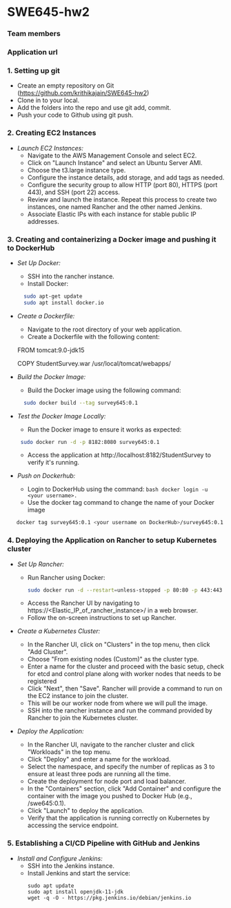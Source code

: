# SWE645-hw2
### Team members

### Application url


### 1. Setting up git
- Create an empty repository on Git
(https://github.com/krithikajain/SWE645-hw2)
- Clone in to your local.
- Add the folders into the repo and use git add, commit.
- Push your code to Github using git push.

### 2. Creating EC2 Instances

- *Launch EC2 Instances:*
  - Navigate to the AWS Management Console and select EC2.
  - Click on "Launch Instance" and select an Ubuntu Server AMI.
  - Choose the t3.large instance type.
  - Configure the instance details, add storage, and add tags as needed.
  - Configure the security group to allow HTTP (port 80), HTTPS (port 443), and SSH (port 22) access.
  - Review and launch the instance. Repeat this process to create two instances, one named Rancher and the other named Jenkins.
  - Associate Elastic IPs with each instance for stable public IP addresses.

### 3. Creating and containerizing a Docker image and pushing it to DockerHub 
- *Set Up Docker:*
  - SSH into the rancher instance.
  - Install Docker:
  ```bash
    sudo apt-get update
    sudo apt install docker.io
  ```

- *Create a Dockerfile:*
  - Navigate to the root directory of your web application.
  - Create a Dockerfile with the following content:
    
   FROM tomcat:9.0-jdk15
   
  COPY StudentSurvey.war /usr/local/tomcat/webapps/
    

- *Build the Docker Image:*
  - Build the Docker image using the following command:
  ```bash
    sudo docker build --tag survey645:0.1

- *Test the Docker Image Locally:*
  - Run the Docker image to ensure it works as expected:
   ```bash 
    sudo docker run -d -p 8182:8080 survey645:0.1
   ```
  - Access the application at http://localhost:8182/StudentSurvey to verify it's running.
- *Push on Dockerhub:*
  - Login to DockerHub using the command: ```bash docker login -u <your username>. ```
  - Use the docker tag command to change the name of your Docker image
 ```bash
    docker tag survey645:0.1 <your username on DockerHub>/survey645:0.1
 ```

### 4. Deploying the Application on Rancher to setup Kubernetes cluster

- *Set Up Rancher:*
  - Run Rancher using Docker:
    ```bash
    sudo docker run -d --restart=unless-stopped -p 80:80 -p 443:443 rancher/rancher
    ```
  - Access the Rancher UI by navigating to https://<Elastic_IP_of_rancher_instance>/ in a web browser.
  - Follow the on-screen instructions to set up Rancher.

- *Create a Kubernetes Cluster:*
  - In the Rancher UI, click on "Clusters" in the top menu, then click "Add Cluster".
  - Choose "From existing nodes (Custom)" as the cluster type.
  - Enter a name for the cluster and proceed with the basic setup, check for etcd and control plane along with worker nodes that needs to be registered
  - Click "Next", then "Save". Rancher will provide a command to run on the EC2 instance to join the cluster.
  - This will be our worker node from where we will pull the image.
  - SSH into the rancher instance and run the command provided by Rancher to join the Kubernetes cluster.

- *Deploy the Application:*
  - In the Rancher UI, navigate to the rancher cluster and click "Workloads" in the top menu.
  - Click "Deploy" and enter a name for the workload.
  - Select the namespace, and specify the number of replicas as 3 to ensure at least three pods are running all the time.
  - Create the deployment for node port and load balancer.
  - In the "Containers" section, click "Add Container" and configure the container with the image you pushed to Docker Hub (e.g., <yourusername>/swe645:0.1).
  - Click "Launch" to deploy the application.
  - Verify that the application is running correctly on Kubernetes by accessing the service endpoint.

### 5. Establishing a CI/CD Pipeline with GitHub and Jenkins

- *Install and Configure Jenkins:*
  - SSH into the Jenkins instance.
  - Install Jenkins and start the service:
    ```
    sudo apt update
    sudo apt install openjdk-11-jdk
    wget -q -O - https://pkg.jenkins.io/debian/jenkins.io
    ```

